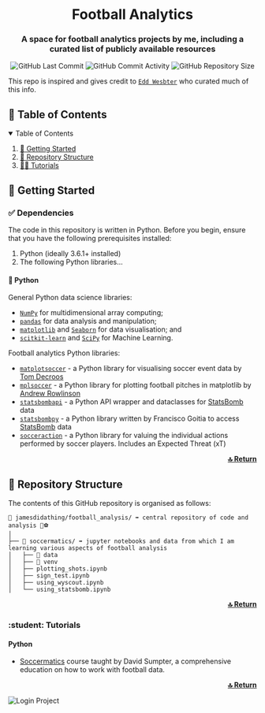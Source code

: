 <!-- README.md -->

<div align="center">
  <h1 id="top" align="center">Football Analytics</h1>
<h3 align="center">A space for football analytics projects by me, including a curated list of publicly available resources </h3>
<p align="center">
  
![GitHub Last Commit](https://img.shields.io/github/last-commit/jamesdidathing/football_analysis?style=plastic)
![GitHub Commit Activity](https://img.shields.io/github/commit-activity/m/jamesdidathing/football_analysis.svg)
![GitHub Repository Size](https://img.shields.io/github/repo-size/jamesdidathing/football_analysis?style=plastic)
</p>

</div>

This repo is inspired and gives credit to [`Edd Wesbter`]([https://numpy.org/doc/stable/contents.html](https://github.com/eddwebster/football_analytics/tree/master)) who curated much of this info.
<!-- TABLE OF CONTENTS -->
<h2 id="table-of-contents"> 📍 Table of Contents</h2>

<details open="open">
  <summary>Table of Contents</summary>
  <ol>
    <li><a href="#getting-started"> 🚀 Getting Started</a></li>
    <li><a href="#repository-structure"> 🌵 Repository Structure</a></li>
    <li><a href="#tutorials">🧑‍🎓 Tutorials</a></li>
  </ol>

<!-- GETTING STARTED -->
<h2 id="getting-started"> 🚀 Getting Started</h2>


<h3 id="getting-started-dependencies"> ✅ Dependencies</h3>

The code in this repository is written in Python. Before you begin, ensure that you have the following prerequisites installed:
1. Python (ideally 3.6.1+ installed)
3. The following Python libraries...

<h4 id="getting-started-dependencies-python"> 🐍 Python</h3>

General Python data science libraries:
*    [`NumPy`](https://numpy.org/doc/stable/contents.html) for multidimensional array computing;
*    [`pandas`](http://pandas.pydata.org/) for data analysis and manipulation;
*    [`matplotlib`](https://matplotlib.org/contents.html?v=20200411155018) and [`Seaborn`](https://seaborn.pydata.org/) for data visualisation; and
*    [`scitkit-learn`](https://scikit-learn.org/stable/index.html) and [`SciPy`](https://www.scipy.org/) for Machine Learning.

Football analytics Python libraries:
*    [`matplotsoccer`](https://github.com/TomDecroos/matplotsoccer) - a Python library for visualising soccer event data by [Tom Decroos](https://twitter.com/TomDecroos)
*    [`mplsoccer`](https://github.com/andrewRowlinson/mplsoccer) - a Python library for plotting football pitches in matplotlib by [Andrew Rowlinson](https://twitter.com/numberstorm)
*    [`statsbombapi`](https://github.com/Torvaney/statsbombapi) - a Python API wrapper and dataclasses for [StatsBomb](https://statsbomb.com/) data
*    [`statsbombpy`](https://github.com/statsbomb/statsbombpy) - a Python library written by Francisco Goitia to access [StatsBomb](https://statsbomb.com/) data
*    [`socceraction`](https://github.com/ML-KULeuven/socceraction) - a Python library for valuing the individual actions performed by soccer players. Includes an Expected Threat (xT) 


<p align="right">
  <a href="#top"><b>🔝 Return </b></a>
</p>

<!-- REPOSITORY STRUCTURE -->
<h2 id="repository-structure"> 🌵 Repository Structure</h2>

The contents of this GitHub repository is organised as follows:

    📂 jamesdidathing/football_analysis/ ➡️ central repository of code and analysis 📍⚽
    │
    ├── 📂 soccermatics/ ➡️ jupyter notebooks and data from which I am learning various aspects of football analysis
    │   ├── 📂 data
    │   ├── 📂 venv
    │   ├── plotting_shots.ipynb
    │   ├── sign_test.ipynb
    │   ├── using_wyscout.ipynb
    │   └── using_statsbomb.ipynb   

<p align="right">
  <a href="#top"><b>🔝 Return </b></a>
</p>


<h3 id="tutorials"> :student: Tutorials</h3>

<h4 id="tutorials-python"> Python</h4>

*    [Soccermatics](https://soccermatics.readthedocs.io/en/latest/) course taught by David Sumpter, a comprehensive education on how to work with football data.

<p align="right">
  <a href="#top"><b>🔝 Return </b></a>
</p>


![Login Project](practice/images/login-ss.jpg)

